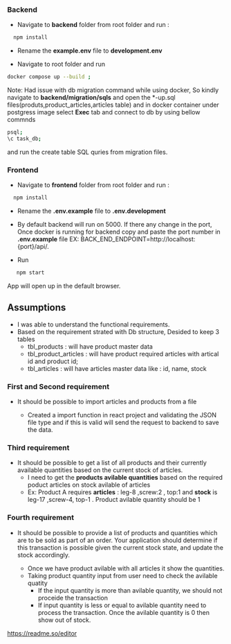 
### Backend
- Navigate to **backend** folder from root folder and run :
```bash
  npm install
```
- Rename the **example.env** file  to **development.env**

- Navigate to root folder and run 
```bash 
docker compose up --build ;

```
Note: Had issue with db migration command while using docker, So kindly navigate to 
**backend/migration/sqls** and open the *-up.sql files(produts,product_articles,articles table) and in docker container under postgress image select **Exec** tab and connect to db by using bellow commnds
```bash
psql;
\c task_db;
```
and run the create table SQL quries from migration files.

### Frontend
- Navigate to **frontend** folder from root folder and run :
```bash
  npm install
```
- Rename the **.env.example** file  to **.env.development**

- By default backend will run on 5000. If there any change in the port, Once docker is running for backend copy  and paste the port number in **.env.example** file EX: BACK_END_ENDPOINT=http://localhost:{port}/api/. 

- Run 
 ```bash
    npm start
```
App  will open up in the default browser.




## Assumptions

- I was able to understand the functional requirements.
- Based on the requirement strated with Db structure, Desided to keep 3 tables 
    - tbl_products : will have product master data 
    - tbl_product_articles : will have product required articles with artical id and product id;
    - tbl_articles : will have articles master data like : id, name, stock

### First and Second requirement
- It should be possible to import articles and products from a file

    - Created a import function in react project and validating the JSON file type and if this is valid will send the request to backend to save the data.

### Third requirement
- It should be possible to get a list of all products and their currently available quantities based on the current stock of articles.
    - I need to get the **products avilable quantities** based on the required poduct articles on stock avilable of articles
    - Ex: Product A requires  **articles** : leg-8 ,screw:2 , top:1 and **stock** is leg-17 ,screw-4, top-1 . Product avilable quantity should be 1

### Fourth requirement
- It should be possible to provide a list of products and quantities which are to be sold as part of an order. Your application should determine if this transaction is possible given the current stock state, and update the stock accordingly.

    - Once we have product avilable with all articles it show the quantities. 
    - Taking product quantity input from user need to check the avilable quatity
        - If the input quantity is more than avilable quantity, we should not proceide the transaction
        - If input quantity is less or equal to avilable quantity need to process the transaction. Once the avilable quantity is 0 then show out of stock. 

https://readme.so/editor